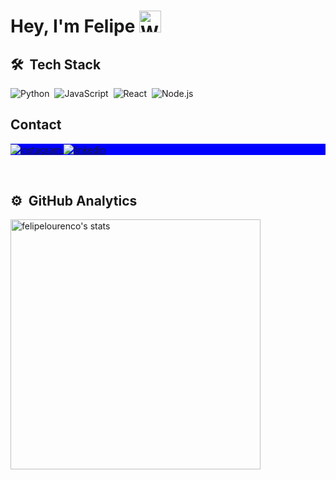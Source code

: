 <h1 align="left"> Hey, I'm Felipe  
  <img src="https://raw.githubusercontent.com/nixin72/nixin72/master/wave.gif" 
         alt="Waving hand animated gif"
         height="35"
         width="35" 
  />
</h1>

<!--
Here are some ideas to get you started:

- 🔭 I’m currently working on ...
- 🌱 I’m currently learning ...
- 👯 I’m looking to collaborate on ...
- 🤔 I’m looking for help with ...
- 💬 Ask me about ...
- 📫 How to reach me: ...
- 😄 Pronouns: ...
- ⚡ Fun fact: ...
-->

## 🛠 &nbsp;Tech Stack
![Python](https://img.shields.io/badge/-Python-05122A?style=flat&logo=python)&nbsp;
![JavaScript](https://img.shields.io/badge/-JavaScript-05122A?style=flat&logo=javascript)&nbsp;
![React](https://img.shields.io/badge/-React-05122A?style=flat&logo=react)&nbsp;
![Node.js](https://img.shields.io/badge/-Node.js-05122A?style=flat&logo=node.js)&nbsp;

## Contact

<p align="left" style="background:blue">
<a href="https://instagram.com/felipelourencs" target="_blank">
 <img align="center" src="https://img.shields.io/badge/-felipelourencs-05122A?style=flat&logo=instagram" alt="instagram"/>
</a>
<a href="https://linkedin.com/in/felipelourencos" target="_blank">
  <img align="center" src="https://img.shields.io/badge/-felipelourencos-05122A?style=flat&logo=linkedin" alt="linkedin"/>
</a>
</p>

<br>

## ⚙️ &nbsp;GitHub Analytics

<p align="left">
  <img width="400em" src="https://github-readme-stats.vercel.app/api?username=felipelourencosilva&show_icons=true&theme=tokyonight" alt="felipelourenco's stats"/>
</p>

